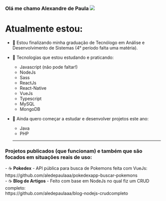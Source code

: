 ### Olá me chamo Alexandre de Paula <img src="https://img.icons8.com/arcade/32/000000/pizza.png"/>

<h1> Atualmente estou: </h1>


- 🌱 Estou finalizando minha graduação de Tecnólogo em Análise e Desenvolvimento de Sistemas (4° período falta uma matéria).

- 🌱 Tecnologias que estou estudando e praticando:
    - Javascript (não pode faltar!)
    - NodeJs
    - Sass
    - ReactJs
    - React-Native
    - VueJs
    - Typescript
    - MySQL
    - MongoDB
    
- 🌱 Ainda quero começar a estudar e desenvolver projetos este ano:
    - Java
    - PHP
    <hr>
    
<h3>Projetos publicados (que funcionam) e também que são focados em situações reais de uso:</h3>
- &#x2615; <b>Pokedex</b> - API pública para busca de Pokemons feita com VueJs: <br>https://github.com/aledepaulaaa/pokedexapp-buscar-pokemons
<br>
- &#x2615; <b>Blog de Artigos</b> - Feito com base em NodeJs no qual fiz um CRUD completo: <br> https://github.com/aledepaulaaa/blog-nodejs-crudcompleto
